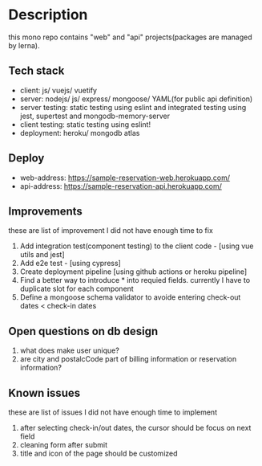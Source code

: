 # Description
this mono repo contains "web" and "api" projects(packages are managed by lerna).

## Tech stack
- client: js/ vuejs/ vuetify
- server: nodejs/ js/ express/ mongoose/ YAML(for public api definition)
- server testing: static testing using eslint and integrated testing using jest, supertest and mongodb-memory-server
- client testing: static testing using eslint!
- deployment: heroku/ mongodb atlas

## Deploy
- web-address: https://sample-reservation-web.herokuapp.com/
- api-address: https://sample-reservation-api.herokuapp.com/

## Improvements
these are list of improvement I did not have enough time to fix
1. Add integration test(component testing) to the client code - [using vue utils and jest]
2. Add e2e test - [using cypress]
3. Create deployment pipeline [using github actions or heroku pipeline]
4. Find a better way to introduce * into requied fields. currently I have to duplicate slot for each component
5. Define a mongoose schema validator to avoide entering check-out dates < check-in dates
## Open questions on db design
1. what does make user unique?
2. are city and postalcCode part of billing information or reservation information?

## Known issues
these are list of issues I did not have enough time to implement

1. after selecting check-in/out dates, the cursor should be focus on next field
2. cleaning form after submit
3. title and icon of the page should be customized